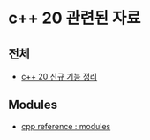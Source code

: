 # c++ 20 관련된 자료

## 전체

* [c++ 20 신규 기능 정리](https://kukuta.tistory.com/220)

## Modules

* [cpp reference : modules](https://en.cppreference.com/w/cpp/language/modules)
